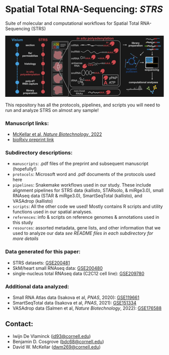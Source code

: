 # **Spatial Total RNA-Sequencing:** ***STRS***
Suite of molecular and computational workflows for Spatial Total RNA-Sequencing (STRS)

![STRS workflow](STRS_DarkMode.png)

This repository has all the protocols, pipelines, and scripts you will need to run and analyze STRS on almost any sample!


### Manuscript links:
- [McKellar et al, *Nature Biotechnology*, 2022](https://www.nature.com/articles/s41587-022-01517-6)  
- [bioRxiv preprint link](https://www.biorxiv.org/content/10.1101/2022.04.20.488964v1)

### Subdirectory descriptions:
- `manuscripts`: .pdf files of the preprint and subsequent manuscript (hopefully!)
- `protocols`: Microsoft word and .pdf documents of the protocols used here
- `pipelines`: Snakemake workflows used in our study. These include alignment pipelines for STRS data (kallisto, STARsolo, & miRge3.0), small RNAseq data (STAR & miRge3.0), SmartSeqTotal (kallisto), and VASAdrop (kallisto)
- `scripts`: All the other code we used! Mostly contains R scripts and utility functions used in our spatial analyses.
- `references`: info & scripts on reference genomes & annotations used in this study
- `resources`: assorted metadata, gene lists, and other information that we used to analyze our data
*see README files in each subdirectory for more details*

### Data generated for this paper:
- STRS datasets: [GSE200481](https://www.ncbi.nlm.nih.gov/geo/query/acc.cgi?acc=GSE200481)
- SkM/heart small RNAseq data: [GSE200480](https://www.ncbi.nlm.nih.gov/geo/query/acc.cgi?acc=GSE200480)
- single-nucleus total RNAseq data (C2C12 cell line): [GSE209780](https://www.ncbi.nlm.nih.gov/geo/query/acc.cgi?acc=GSE209780)

### Additional data analyzed:
- Small RNA Atlas data (Isakova et al, *PNAS*, 2020): [GSE119661](https://www.ncbi.nlm.nih.gov/geo/query/acc.cgi?acc=GSE119661)
- SmartSeqTotal data (Isakova et al, *PNAS*, 2021): [GSE151334](https://www.ncbi.nlm.nih.gov/geo/query/acc.cgi?acc=GSE151334)
- VASAdrop data (Salmen et al, *Nature Biotechnology*, 2022): [GSE176588](https://www.ncbi.nlm.nih.gov/geo/query/acc.cgi?acc=GSE176588)

## Contact:
- Iwijn De Vlaminck (id93@cornell.edu)
- Benjamin D. Cosgrove (bdc68@cornell.edu)
- David W. McKellar (dwm269@cornell.edu)

